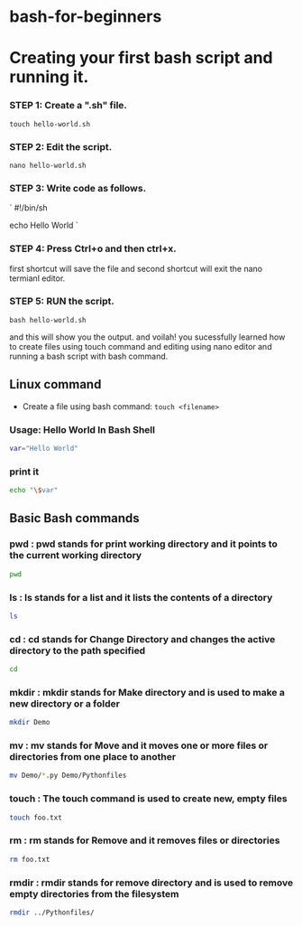 # bash-for-beginners

# Creating your first bash script and running it.
### STEP 1: Create a ".sh" file.
`touch hello-world.sh`
### STEP 2: Edit the script.
`nano hello-world.sh`
### STEP 3: Write code as follows.
`
#!/bin/sh

echo Hello World 
`
### STEP 4: Press Ctrl+o and then ctrl+x.
first shortcut will save the file and second shortcut will exit the nano termianl editor.
### STEP 5: RUN the script.
`bash hello-world.sh`

and this will show you the output. 
and voilah! you sucessfully learned how to create files using touch command and editing using nano editor and running a bash script with bash command.


## Linux command
* Create a file using bash command: ```touch <filename>```

### Usage: Hello World In Bash Shell

```bash
var="Hello World"
```

### print it

```bash
echo "\$var"
```

## Basic Bash commands

### pwd : pwd stands for print working directory and it points to the current working directory
```bash
pwd
```

### ls : ls stands for a list and it lists the contents of a directory
```bash
ls
```

### cd : cd stands for Change Directory and changes the active directory to the path specified
```bash
cd
```

### mkdir : mkdir stands for Make directory and is used to make a new directory or a folder
```bash
mkdir Demo
```

### mv : mv stands for Move and it moves one or more files or directories from one place to another
```bash
mv Demo/*.py Demo/Pythonfiles
```

### touch : The touch command is used to create new, empty files
```bash
touch foo.txt
```

### rm : rm stands for Remove and it removes files or directories
```bash
rm foo.txt
```

### rmdir : rmdir stands for remove directory and is used to remove empty directories from the filesystem
```bash
rmdir ../Pythonfiles/
```


